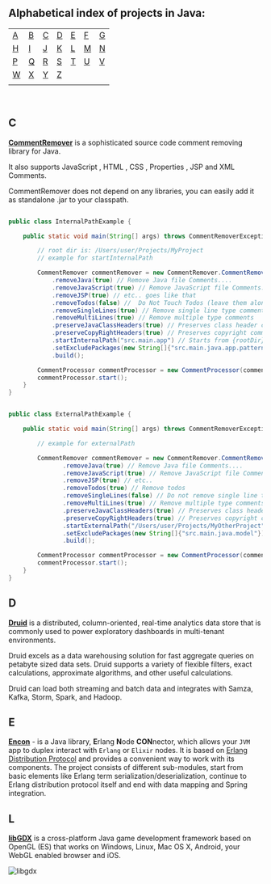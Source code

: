 ## Alphabetical index of projects in Java:

|       |       |       |       |       |       |       |
|---    |---    |---    |---    |---    |---    |    ---|
|[A](#a)|[B](#b)|[C](#c)|[D](#d)|[E](#e)|[F](#f)|[G](#g)|
|[H](#h)|[I](#i)|[J](#j)|[K](#k)|[L](#l)|[M](#m)|[N](#n)|
|[P](#p)|[Q](#q)|[R](#r)|[S](#s)|[T](#t)|[U](#u)|[V](#v)|
|[W](#w)|[X](#x)|[Y](#y)|[Z](#z)|       |       |       |
|       |       |       |       |       |       |       |

<br>

## C

[**CommentRemover**](https://github.com/ertugrulcetin/CommentRemover) is a sophisticated source code comment removing library for Java.

It also supports JavaScript , HTML , CSS , Properties , JSP and XML Comments.

CommentRemover does not depend on any libraries, you can easily add it as standalone .jar to your classpath.

~~~~~ java

public class InternalPathExample {

    public static void main(String[] args) throws CommentRemoverException {

        // root dir is: /Users/user/Projects/MyProject
        // example for startInternalPath

        CommentRemover commentRemover = new CommentRemover.CommentRemoverBuilder()
            .removeJava(true) // Remove Java file Comments....
            .removeJavaScript(true) // Remove JavaScript file Comments....
            .removeJSP(true) // etc.. goes like that
            .removeTodos(false) //  Do Not Touch Todos (leave them alone)
            .removeSingleLines(true) // Remove single line type comments
            .removeMultiLines(true) // Remove multiple type comments
            .preserveJavaClassHeaders(true) // Preserves class header comment
            .preserveCopyRightHeaders(true) // Preserves copyright comment
            .startInternalPath("src.main.app") // Starts from {rootDir}/src/main/app , leave it empty string when you want to start from root dir
            .setExcludePackages(new String[]{"src.main.java.app.pattern"}) // Refers to {rootDir}/src/main/java/app/pattern and skips this directory
            .build();

        CommentProcessor commentProcessor = new CommentProcessor(commentRemover);
        commentProcessor.start();
    }
}

~~~~~

~~~~~ java

public class ExternalPathExample {

    public static void main(String[] args) throws CommentRemoverException {

        // example for externalPath

        CommentRemover commentRemover = new CommentRemover.CommentRemoverBuilder()
               .removeJava(true) // Remove Java file Comments....
               .removeJavaScript(true) // Remove JavaScript file Comments....
               .removeJSP(true) // etc..
               .removeTodos(true) // Remove todos
               .removeSingleLines(false) // Do not remove single line type comments
               .removeMultiLines(true) // Remove multiple type comments
               .preserveJavaClassHeaders(true) // Preserves class header comment
               .preserveCopyRightHeaders(true) // Preserves copyright comment
               .startExternalPath("/Users/user/Projects/MyOtherProject")// Give it full path for external directories
               .setExcludePackages(new String[]{"src.main.java.model"}) // Refers to /Users/user/Projects/MyOtherProject/src/main/java/model and skips this directory.
               .build();

        CommentProcessor commentProcessor = new CommentProcessor(commentRemover);
        commentProcessor.start();
    }
}

~~~~~

## D

[**Druid**](https://github.com/druid-io/druid) is a distributed, column-oriented, real-time analytics data store that is commonly used to power exploratory dashboards in multi-tenant environments.

Druid excels as a data warehousing solution for fast aggregate queries on petabyte sized data sets. Druid supports a variety of flexible filters, exact calculations, approximate algorithms, and other useful calculations.

Druid can load both streaming and batch data and integrates with Samza, Kafka, Storm, Spark, and Hadoop.

## E

[**Encon**](https://github.com/appulse-projects/encon-java) - is a Java library, **E**rlang **N**ode **CON**nector, which allows your `JVM` app to duplex interact with `Erlang` or `Elixir` nodes. It is based on [Erlang Distribution Protocol](http://erlang.org/doc/apps/erts/erl_dist_protocol.html) and provides a convenient way to work with its components. The project consists of different sub-modules, start from basic elements like Erlang term serialization/deserialization, continue to Erlang distribution protocol itself and end with data mapping and Spring integration.

## L

[**libGDX**](https://github.com/libgdx/libgdx) is a cross-platform Java game development framework based on OpenGL (ES) that works on Windows, Linux, Mac OS X, Android, your WebGL enabled browser and iOS.

![libgdx](https://camo.githubusercontent.com/f70f169cab179f13f70e892b3251e6f2032be66d/687474703a2f2f6c69626764782e6261646c6f67696367616d65732e636f6d2f696d672f6c6f676f2e706e67)

